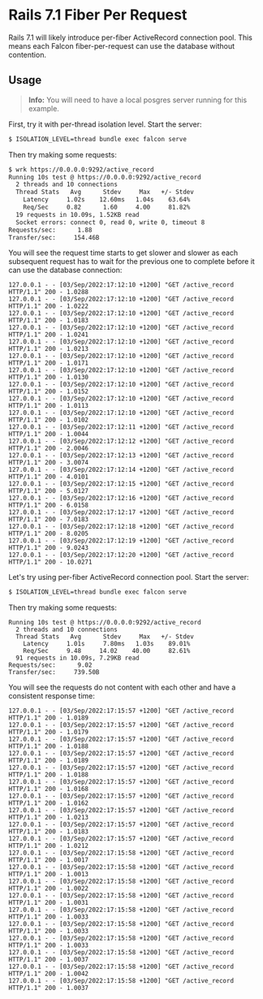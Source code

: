# Rails 7.1 Fiber Per Request

Rails 7.1 will likely introduce per-fiber ActiveRecord connection pool. This means each Falcon fiber-per-request can use the database without contention.

## Usage

> **Info:** You will need to have a local posgres server running for this example.

First, try it with per-thread isolation level. Start the server:

``` bash
$ ISOLATION_LEVEL=thread bundle exec falcon serve
```

Then try making some requests:

``` bash
$ wrk https://0.0.0.0:9292/active_record
Running 10s test @ https://0.0.0.0:9292/active_record
  2 threads and 10 connections
  Thread Stats   Avg      Stdev     Max   +/- Stdev
    Latency     1.02s    12.60ms   1.04s    63.64%
    Req/Sec     0.82      1.60     4.00     81.82%
  19 requests in 10.09s, 1.52KB read
  Socket errors: connect 0, read 0, write 0, timeout 8
Requests/sec:      1.88
Transfer/sec:     154.46B
```

You will see the request time starts to get slower and slower as each subsequent request has to wait for the previous one to complete before it can use the database connection:

```
127.0.0.1 - - [03/Sep/2022:17:12:10 +1200] "GET /active_record HTTP/1.1" 200 - 1.0288
127.0.0.1 - - [03/Sep/2022:17:12:10 +1200] "GET /active_record HTTP/1.1" 200 - 1.0222
127.0.0.1 - - [03/Sep/2022:17:12:10 +1200] "GET /active_record HTTP/1.1" 200 - 1.0183
127.0.0.1 - - [03/Sep/2022:17:12:10 +1200] "GET /active_record HTTP/1.1" 200 - 1.0241
127.0.0.1 - - [03/Sep/2022:17:12:10 +1200] "GET /active_record HTTP/1.1" 200 - 1.0213
127.0.0.1 - - [03/Sep/2022:17:12:10 +1200] "GET /active_record HTTP/1.1" 200 - 1.0171
127.0.0.1 - - [03/Sep/2022:17:12:10 +1200] "GET /active_record HTTP/1.1" 200 - 1.0130
127.0.0.1 - - [03/Sep/2022:17:12:10 +1200] "GET /active_record HTTP/1.1" 200 - 1.0152
127.0.0.1 - - [03/Sep/2022:17:12:10 +1200] "GET /active_record HTTP/1.1" 200 - 1.0113
127.0.0.1 - - [03/Sep/2022:17:12:10 +1200] "GET /active_record HTTP/1.1" 200 - 1.0102
127.0.0.1 - - [03/Sep/2022:17:12:11 +1200] "GET /active_record HTTP/1.1" 200 - 1.0044
127.0.0.1 - - [03/Sep/2022:17:12:12 +1200] "GET /active_record HTTP/1.1" 200 - 2.0046
127.0.0.1 - - [03/Sep/2022:17:12:13 +1200] "GET /active_record HTTP/1.1" 200 - 3.0074
127.0.0.1 - - [03/Sep/2022:17:12:14 +1200] "GET /active_record HTTP/1.1" 200 - 4.0101
127.0.0.1 - - [03/Sep/2022:17:12:15 +1200] "GET /active_record HTTP/1.1" 200 - 5.0127
127.0.0.1 - - [03/Sep/2022:17:12:16 +1200] "GET /active_record HTTP/1.1" 200 - 6.0158
127.0.0.1 - - [03/Sep/2022:17:12:17 +1200] "GET /active_record HTTP/1.1" 200 - 7.0183
127.0.0.1 - - [03/Sep/2022:17:12:18 +1200] "GET /active_record HTTP/1.1" 200 - 8.0205
127.0.0.1 - - [03/Sep/2022:17:12:19 +1200] "GET /active_record HTTP/1.1" 200 - 9.0243
127.0.0.1 - - [03/Sep/2022:17:12:20 +1200] "GET /active_record HTTP/1.1" 200 - 10.0271
```

Let's try using per-fiber ActiveRecord connection pool. Start the server:

``` bash
$ ISOLATION_LEVEL=thread bundle exec falcon serve
```

Then try making some requests:

```
Running 10s test @ https://0.0.0.0:9292/active_record
  2 threads and 10 connections
  Thread Stats   Avg      Stdev     Max   +/- Stdev
    Latency     1.01s     7.80ms   1.03s    89.01%
    Req/Sec     9.48     14.02    40.00     82.61%
  91 requests in 10.09s, 7.29KB read
Requests/sec:      9.02
Transfer/sec:     739.50B
```

You will see the requests do not content with each other and have a consistent response time:

```
127.0.0.1 - - [03/Sep/2022:17:15:57 +1200] "GET /active_record HTTP/1.1" 200 - 1.0189
127.0.0.1 - - [03/Sep/2022:17:15:57 +1200] "GET /active_record HTTP/1.1" 200 - 1.0179
127.0.0.1 - - [03/Sep/2022:17:15:57 +1200] "GET /active_record HTTP/1.1" 200 - 1.0188
127.0.0.1 - - [03/Sep/2022:17:15:57 +1200] "GET /active_record HTTP/1.1" 200 - 1.0189
127.0.0.1 - - [03/Sep/2022:17:15:57 +1200] "GET /active_record HTTP/1.1" 200 - 1.0188
127.0.0.1 - - [03/Sep/2022:17:15:57 +1200] "GET /active_record HTTP/1.1" 200 - 1.0168
127.0.0.1 - - [03/Sep/2022:17:15:57 +1200] "GET /active_record HTTP/1.1" 200 - 1.0162
127.0.0.1 - - [03/Sep/2022:17:15:57 +1200] "GET /active_record HTTP/1.1" 200 - 1.0213
127.0.0.1 - - [03/Sep/2022:17:15:57 +1200] "GET /active_record HTTP/1.1" 200 - 1.0183
127.0.0.1 - - [03/Sep/2022:17:15:57 +1200] "GET /active_record HTTP/1.1" 200 - 1.0212
127.0.0.1 - - [03/Sep/2022:17:15:58 +1200] "GET /active_record HTTP/1.1" 200 - 1.0017
127.0.0.1 - - [03/Sep/2022:17:15:58 +1200] "GET /active_record HTTP/1.1" 200 - 1.0013
127.0.0.1 - - [03/Sep/2022:17:15:58 +1200] "GET /active_record HTTP/1.1" 200 - 1.0022
127.0.0.1 - - [03/Sep/2022:17:15:58 +1200] "GET /active_record HTTP/1.1" 200 - 1.0031
127.0.0.1 - - [03/Sep/2022:17:15:58 +1200] "GET /active_record HTTP/1.1" 200 - 1.0033
127.0.0.1 - - [03/Sep/2022:17:15:58 +1200] "GET /active_record HTTP/1.1" 200 - 1.0033
127.0.0.1 - - [03/Sep/2022:17:15:58 +1200] "GET /active_record HTTP/1.1" 200 - 1.0033
127.0.0.1 - - [03/Sep/2022:17:15:58 +1200] "GET /active_record HTTP/1.1" 200 - 1.0037
127.0.0.1 - - [03/Sep/2022:17:15:58 +1200] "GET /active_record HTTP/1.1" 200 - 1.0042
127.0.0.1 - - [03/Sep/2022:17:15:58 +1200] "GET /active_record HTTP/1.1" 200 - 1.0037
```
